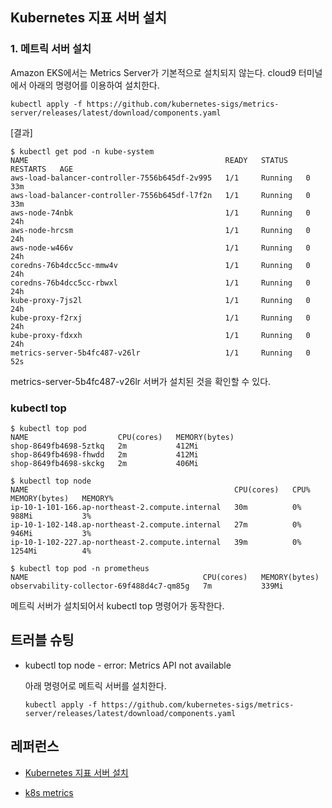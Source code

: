 ## Kubernetes 지표 서버 설치 ##

### 1. 메트릭 서버 설치 ###

Amazon EKS에서는 Metrics Server가 기본적으로 설치되지 않는다. cloud9 터미널에서 아래의 명령어를 이용하여 설치한다. 

```
kubectl apply -f https://github.com/kubernetes-sigs/metrics-server/releases/latest/download/components.yaml
```

[결과]
```
$ kubectl get pod -n kube-system
NAME                                            READY   STATUS    RESTARTS   AGE
aws-load-balancer-controller-7556b645df-2v995   1/1     Running   0          33m
aws-load-balancer-controller-7556b645df-l7f2n   1/1     Running   0          33m
aws-node-74nbk                                  1/1     Running   0          24h
aws-node-hrcsm                                  1/1     Running   0          24h
aws-node-w466v                                  1/1     Running   0          24h
coredns-76b4dcc5cc-mmw4v                        1/1     Running   0          24h
coredns-76b4dcc5cc-rbwxl                        1/1     Running   0          24h
kube-proxy-7js2l                                1/1     Running   0          24h
kube-proxy-f2rxj                                1/1     Running   0          24h
kube-proxy-fdxxh                                1/1     Running   0          24h
metrics-server-5b4fc487-v26lr                   1/1     Running   0          52s
```
metrics-server-5b4fc487-v26lr 서버가 설치된 것을 확인할 수 있다.

### kubectl top ###
```
$ kubectl top pod
NAME                    CPU(cores)   MEMORY(bytes)   
shop-8649fb4698-5ztkq   2m           412Mi           
shop-8649fb4698-fhwdd   2m           412Mi           
shop-8649fb4698-skckg   2m           406Mi           

$ kubectl top node
NAME                                              CPU(cores)   CPU%   MEMORY(bytes)   MEMORY%   
ip-10-1-101-166.ap-northeast-2.compute.internal   30m          0%     988Mi           3%        
ip-10-1-102-148.ap-northeast-2.compute.internal   27m          0%     946Mi           3%        
ip-10-1-102-227.ap-northeast-2.compute.internal   39m          0%     1254Mi          4%

$ kubectl top pod -n prometheus
NAME                                       CPU(cores)   MEMORY(bytes)   
observability-collector-69f488d4c7-qm85g   7m           339Mi    
```
메트릭 서버가 설치되어서 kubectl top 명령어가 동작한다.

## 트러블 슈팅 ##

* kubectl top node - error: Metrics API not available

  아래 명령어로 메트릭 서버를 설치한다. 
  ```
  kubectl apply -f https://github.com/kubernetes-sigs/metrics-server/releases/latest/download/components.yaml
  ```

## 레퍼런스 ##

* [Kubernetes 지표 서버 설치](https://docs.aws.amazon.com/ko_kr/eks/latest/userguide/metrics-server.html)

* [k8s metrics](https://ikcoo.tistory.com/104)


